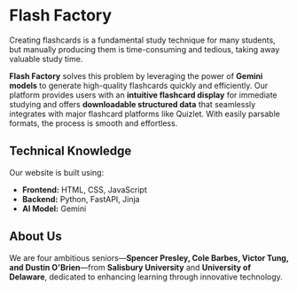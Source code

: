 # Flash Factory

Creating flashcards is a fundamental study technique for many students, but manually producing them is time-consuming and tedious, taking away valuable study time.

**Flash Factory** solves this problem by leveraging the power of **Gemini models** to generate high-quality flashcards quickly and efficiently. Our platform provides users with an **intuitive flashcard display** for immediate studying and offers **downloadable structured data** that seamlessly integrates with major flashcard platforms like Quizlet. With easily parsable formats, the process is smooth and effortless.

## Technical Knowledge

Our website is built using:

- **Frontend:** HTML, CSS, JavaScript
- **Backend:** Python, FastAPI, Jinja
- **AI Model:** Gemini

## About Us

We are four ambitious seniors—**Spencer Presley, Cole Barbes, Victor Tung, and Dustin O'Brien**—from **Salisbury University** and **University of Delaware**, dedicated to enhancing learning through innovative technology.
